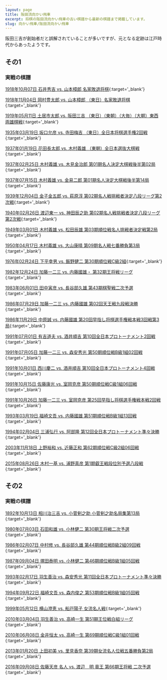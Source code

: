 ```yaml
---
layout: page
title: 阪田流向かい飛車
excerpt: 将棋の阪田流向かい飛車の古い棋譜から最新の棋譜まで掲載しています。
slug: 向かい飛車/阪田流向かい飛車
---
```


阪田三吉が創始者だと誤解されていることが多いですが、元となる定跡は江戸時代からあったようです。

## その1

<figure class="kyokumen"
data-sente="先手"
data-gote="後手"
data-made="22"
data-title="阪田流向かい飛車"
data-sfen="lnsgk1snl/7r1/ppppppgpp/6p2/7P1/2P6/PP1PPPP1P/1S5R1/LN1GKGSNL b 1B1b 10"></figure>

### 実戦の棋譜

[1918年10月07日 石井秀吉 vs. 山本樟郎 名家敗退将棋](https://shogidb2.com/games/ad841967859a6b5cf4b4a86cf03119c705303e7d#9acf3d9fa3318a409d1ce1a25b5399a43ae00a33){:target='_blank'}

[1918年11月04日 岡村豊太郎 vs. 山本樟郎 （東日）名家敗退将棋](https://shogidb2.com/games/ec1ca821824d36f8b440e0c98c8b23d91fcd52c4#9acf3d9fa3318a409d1ce1a25b5399a43ae00a33){:target='_blank'}

[1919年05月11日 土居市太郎 vs. 阪田三吉 （東日）（東朝）（大毎）（大朝）東西両雄棋戦](https://shogidb2.com/games/3ab58ecbe596096a45cf496f1ad4b3e8b6d189e9#9acf3d9fa3318a409d1ce1a25b5399a43ae00a33){:target='_blank'}

[1935年03月19日 坂口允彦 vs. 寺田梅吉 （東日）全日本将棋選手権2回戦](https://shogidb2.com/games/76f11b87cff7db0d90c79d2a64bda3b5f83f1f67#9acf3d9fa3318a409d1ce1a25b5399a43ae00a33){:target='_blank'}

[1937年01月19日 花田長太郎 vs. 木村義雄 （東朝）全日本選抜大棋戦](https://shogidb2.com/games/5bc641d7f3254322f2e8795f8e93cf2dd6749bdc#9acf3d9fa3318a409d1ce1a25b5399a43ae00a33){:target='_blank'}

[1937年02月25日 木村義雄 vs. 木見金治郎 第01期名人決定大棋戦後半第02局](https://shogidb2.com/games/36d4026835f6070616226ba712011034dccdf162#9acf3d9fa3318a409d1ce1a25b5399a43ae00a33){:target='_blank'}

[1937年07月15日 木村義雄 vs. 金易二郎 第01期名人決定大棋戦後半第14局](https://shogidb2.com/games/3578642845fe7fc8387784d7798d521b7d38a10e#9acf3d9fa3318a409d1ce1a25b5399a43ae00a33){:target='_blank'}

[1939年12月04日 金子金五郎 vs. 萩原淳 第02期名人戦挑戦者決定八段リーグ第2次戦](https://shogidb2.com/games/12ca635f0c7fb9636b3a162d9dead38354e86c41#9acf3d9fa3318a409d1ce1a25b5399a43ae00a33){:target='_blank'}

[1940年02月26日 渡辺東一 vs. 神田辰之助 第02期名人戦挑戦者決定八段リーグ第2次戦](https://shogidb2.com/games/52cf87552f936b4d7e01277fc934d275470de56c#9acf3d9fa3318a409d1ce1a25b5399a43ae00a33){:target='_blank'}

[1949年03月01日 木村義雄 vs. 松田辰雄 第03期順位戦名人挑戦者決定戦第2局](https://shogidb2.com/games/ad1ece2a0a0b9ca632b31529dcf3e80f2acf77b0#9acf3d9fa3318a409d1ce1a25b5399a43ae00a33){:target='_blank'}

[1950年04月17日 木村義雄 vs. 大山康晴 第09期名人戦七番勝負第3局](https://shogidb2.com/games/31d5bcd566bf2e0a4d0455ee6b66b1b8ac45369b#9acf3d9fa3318a409d1ce1a25b5399a43ae00a33){:target='_blank'}

[1976年02月24日 下平幸男 vs. 飯野健二 第30期順位戦C級2組](https://shogidb2.com/games/321fc5a48aa451941bc88952230193b6e38e2090#9acf3d9fa3318a409d1ce1a25b5399a43ae00a33){:target='_blank'}

[1982年12月24日 加藤一二三 vs. 内藤國雄・ 第32期王将戦リーグ](https://shogidb2.com/games/8ced70ee430d292a1b612088f3434d990ec32f47#9acf3d9fa3318a409d1ce1a25b5399a43ae00a33){:target='_blank'}

[1983年06月01日 田中寅彦 vs. 長谷部久雄 第43期棋聖戦二次予選](https://shogidb2.com/games/a750a3963cdbc4ad0f4039883078aace64101f5e#9acf3d9fa3318a409d1ce1a25b5399a43ae00a33){:target='_blank'}

[1986年07月29日 加藤一二三 vs. 内藤國雄 第02回天王戦九段戦決勝](https://shogidb2.com/games/9053e1fc45d2a38d7bd20ef8de293e7a90954e00#9acf3d9fa3318a409d1ce1a25b5399a43ae00a33){:target='_blank'}

[1986年11月29日 中原誠 vs. 内藤國雄 第20回早指し将棋選手権戦本戦3回戦第3局](https://shogidb2.com/games/ae51c145c5216ce459400047f1a46c505b5384fa#9acf3d9fa3318a409d1ce1a25b5399a43ae00a33){:target='_blank'}

[1991年07月01日 有吉道夫 vs. 酒井順吉 第10回全日本プロトーナメント2回戦](https://shogidb2.com/games/a3a399dc24a7755895e070703a903eaf1e99d3ce#9acf3d9fa3318a409d1ce1a25b5399a43ae00a33){:target='_blank'}

[1991年07月05日 加藤一二三 vs. 森安秀光 第50期順位戦B級1組02回戦](https://shogidb2.com/games/a776e9a28e375e700370677ae406a34c27ea920b#9acf3d9fa3318a409d1ce1a25b5399a43ae00a33){:target='_blank'}

[1991年10月01日 西川慶二 vs. 酒井順吉 第10回全日本プロトーナメント4回戦](https://shogidb2.com/games/19055ccd4c5172f07470891bd7097441b7198bda#9acf3d9fa3318a409d1ce1a25b5399a43ae00a33){:target='_blank'}

[1991年10月15日 佐藤康光 vs. 室岡克彦 第50期順位戦C級1組06回戦](https://shogidb2.com/games/075cc12c09eeca0f405d567bd092fd05ebc53ef8#9acf3d9fa3318a409d1ce1a25b5399a43ae00a33){:target='_blank'}

[1991年10月26日 加藤一二三 vs. 室岡克彦 第25回早指し将棋選手権戦本戦2回戦](https://shogidb2.com/games/158434e4786e393b5cccddf00956787b5cc08d6a#9acf3d9fa3318a409d1ce1a25b5399a43ae00a33){:target='_blank'}

[1993年03月19日 福崎文吾 vs. 内藤國雄 第51期順位戦B級1組13回戦](https://shogidb2.com/games/9beb4f56b7a4b4d20355030f6e21a9d9dff0b1a4#9acf3d9fa3318a409d1ce1a25b5399a43ae00a33){:target='_blank'}

[1994年02月04日 三浦弘行 vs. 阿部隆 第12回全日本プロトーナメント準々決勝](https://shogidb2.com/games/f488ce9855a9162eb00b42a37825e632802ded66#9acf3d9fa3318a409d1ce1a25b5399a43ae00a33){:target='_blank'}

[2003年11月18日 上野裕和 vs. 近藤正和 第62期順位戦C級2組06回戦](https://shogidb2.com/games/fd44f3a139f5e7fc86cb9f64fe46ee07dc799231#9acf3d9fa3318a409d1ce1a25b5399a43ae00a33){:target='_blank'}

[2015年08月26日 木村一基 vs. 浦野真彦 第1期叡王戦段位別予選八段戦](https://shogidb2.com/games/43cbf8e23b22e5e389de8c14ffde84fcc5285d49#9acf3d9fa3318a409d1ce1a25b5399a43ae00a33){:target='_blank'}

## その2

<figure class="kyokumen"
data-sente="先手"
data-gote="後手"
data-made="22"
data-title="阪田流向かい飛車"
data-sfen="lnsgk1snl/7r1/ppppppgpp/6p2/7P1/2P6/PP1PPPP1P/3K3R1/LNSG1GSNL b 1B1b 10"></figure>

### 実戦の棋譜

[1892年10月13日 相川治三吉 vs. 小菅剣之助 小菅剣之助名局集第13局](https://shogidb2.com/games/d6b79a669a5c3a961544ab91ae36130a600d0a86#838b4539c1a045ad86b58476bc03144d110b1a55){:target='_blank'}

[1980年07月03日 石田和雄 vs. 小林健二 第30期王将戦二次予選](https://shogidb2.com/games/138371a895f9a146c090ee22bf1010545cc56f68#838b4539c1a045ad86b58476bc03144d110b1a55){:target='_blank'}

[1986年02月07日 中村修 vs. 長谷部久雄 第44期順位戦B級2組09回戦](https://shogidb2.com/games/1173b22f46c9c1a08d4c3373ad3fa51797503aae#838b4539c1a045ad86b58476bc03144d110b1a55){:target='_blank'}

[1987年09月04日 塚田泰明 vs. 小林健二 第46期順位戦B級1組05回戦](https://shogidb2.com/games/aae866f4ef3f0c87c49e3682e02574d87f2cfa5b#838b4539c1a045ad86b58476bc03144d110b1a55){:target='_blank'}

[1993年02月17日 羽生善治 vs. 森安秀光 第11回全日本プロトーナメント準々決勝](https://shogidb2.com/games/aa22dc42b6bd608d6581b6d244dc50546c3c4dda#838b4539c1a045ad86b58476bc03144d110b1a55){:target='_blank'}

[1994年09月22日 福崎文吾 vs. 森内俊之 第53期順位戦B級1組05回戦](https://shogidb2.com/games/970818965ee05ee36ea910d9260f9b358e8e854d#838b4539c1a045ad86b58476bc03144d110b1a55){:target='_blank'}

[1999年05月12日 横山澄恵 vs. 船戸陽子 女流名人戦](https://shogidb2.com/games/b8e44fcfe0ea4259efa696f2639eb42c0ab23f43#838b4539c1a045ad86b58476bc03144d110b1a55){:target='_blank'}

[2010年03月04日 羽生善治 vs. 高崎一生 第51期王位戦白組リーグ](https://shogidb2.com/games/bdb392acaff3f9c0233b63acd10ed7940eead79c#838b4539c1a045ad86b58476bc03144d110b1a55){:target='_blank'}

[2010年06月08日 金井恒太 vs. 高崎一生 第69期順位戦C級1組01回戦](https://shogidb2.com/games/f346f1424bf293740f5544e26121525de828da97#838b4539c1a045ad86b58476bc03144d110b1a55){:target='_blank'}

[2013年01月20日 上田初美 vs. 里見香奈 第39期女流名人位戦五番勝負第2局](https://shogidb2.com/games/32a5bfefd134620aa6360e510e183fed5ed2d3ca#838b4539c1a045ad86b58476bc03144d110b1a55){:target='_blank'}

[2016年09月08日 佐藤天彦 名人 vs. 渡辺　明 竜王 第66期王将戦 二次予選](https://shogidb2.com/games/d78fa26ced826d5f59c68bddf42a175d6be89b78#838b4539c1a045ad86b58476bc03144d110b1a55){:target='_blank'}
